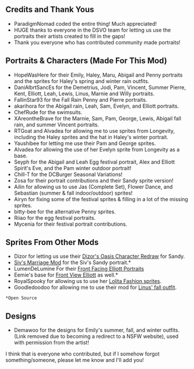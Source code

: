 ## Credits and Thank Yous

- ParadigmNomad coded the entire thing! Much appreciated!
- HUGE thanks to everyone in the DSVO team for letting us use the portraits their artists created to fill in the gaps!
- Thank you everyone who has contributed community made portraits!

## Portraits & Characters (Made For This Mod)

- HopeWasHere for their Emily, Haley, Maru, Abigail and Penny portraits and the sprites for Haley's spring and winter rain outfits.
- DaniAlbrtSancEs for the Demetrius, Jodi, Pam, Vincent, Summer Pierre, Kent, Elliott, Leah, Lewis, Linus, Marnie and Willy portraits.
- FallinStar93 for the Fall Rain Penny and Pierre portraits.
- akarihora for the Abigail rain, Leah, Sam, Evelyn, and Elliott portraits.
- ChefRude for the swimsuits.
- XAreontheBrave for the Marnie, Sam, Pam, George, Lewis, Abigail fall rain, and summer Vincent portraits. 
- RTGoat and Alvadea for allowing me to use sprites from Longevity, including the Haley sprites and the hat in Haley's winter portrait.
- Yaushibee for letting me use their Pam and George sprites.
- Alvadea for allowing the use of her Evelyn sprite from Longevity as a base.
- Seyph for the Abigail and Leah Egg festival portrait, Alex and Elliott Spirit's Eve, and the Pam winter outdoor portrait!
- Chill-T for the DCBurger Seasonal Variations!
- Zosa for their portrait contributions and their Sandy sprite version!
- Ailin for allowing us to use Jas (Complete Set), Flower Dance, and Sebastian (summer & fall indoor/outdoor) sprites!
- Airyn for fixing some of the festival sprites & filling in a lot of the missing sprites.
- bitty-bee for the alternative Penny sprites.
- Riiao for the egg festival portraits.
- Mycenia for their festival portrait contributions.

## Sprites From Other Mods
- Dizor for letting us use their [Dizor's Oasis Character Redraw](https://www.nexusmods.com/stardewvalley/mods/90) for Sandy.
- [Siv's Marriage Mod](https://github.com/tlcasebeer/SivsMarriageMod) for the Siv's Sandy portrait.*
- LumenDeLumine For their [Front Facing Elliott Portraits](https://www.nexusmods.com/stardewvalley/mods/3488)
- Eemie's base for [Front View Elliott](https://www.nexusmods.com/stardewvalley/mods/777) as well.*
- RoyalSpooky for allowing us to use her [Lolita Fashion sprites](https://www.nexusmods.com/stardewvalley/mods/799).
- Goodledoodoo for allowing me to use their mod for [Linus' fall outfit](https://www.nexusmods.com/stardewvalley/mods/1512).

`*Open Source`

## Designs

- Demawoo for the designs for Emily's summer, fall, and winter outfits. (Link removed due to becoming a redirect to a NSFW website), used with permission from the artist!

 
I think that is everyone who contributed, but if I somehow forgot something/someone, please let me know and I'll add you!
